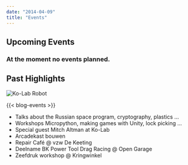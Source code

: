 ```yaml
---
date: "2014-04-09"
title: "Events"
---
```


## Upcoming Events

### At the moment no events planned.

## Past Highlights

![Ko-Lab Robot](../images/ko-lab-robot-transparant-768x1024.png#floatright)

{{< blog-events >}}

- Talks about the Russian space program, cryptography, plastics ...
- Workshops Micropython, making games with Unity, lock picking ...
- Special guest Mitch Altman at Ko-Lab
- Arcadekast bouwen
- Repair Café @ vzw De Keeting
- Deelname BK Power Tool Drag Racing @ Open Garage
- Zeefdruk workshop @ Kringwinkel
<br/>

